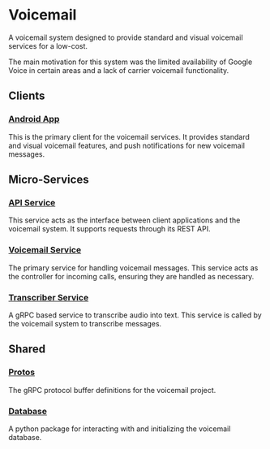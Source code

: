 # Voicemail

A voicemail system designed to provide standard and visual voicemail services for a low-cost.

The main motivation for this system was the limited availability of Google Voice in certain areas
and a lack of carrier voicemail functionality.

## Clients
### [Android App](android)
This is the primary client for the voicemail services. It provides standard and visual voicemail
features, and push notifications for new voicemail messages.

## Micro-Services
### [API Service](api-service)
This service acts as the interface between client applications and the voicemail system. It supports
requests through its REST API.

### [Voicemail Service](voicemail-service)
The primary service for handling voicemail messages. This service acts as the controller for
incoming calls, ensuring they are handled as necessary.

### [Transcriber Service](transcriber-service)
A gRPC based service to transcribe audio into text. This service is called by the voicemail system
to transcribe messages.

## Shared
### [Protos](protos)
The gRPC protocol buffer definitions for the voicemail project.

### [Database](database)
A python package for interacting with and initializing the voicemail database.